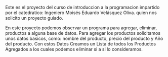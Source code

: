 Este es el proyecto del curso de introduccion a la programacion impartido por el catedratico: Ingeniero Moisés Eduardo Velásquez Oliva.
quien nos solicito un proyecto guiado.

En este proyecto podemos observar un programa para agregar, eliminar, productos a alguna base de datos.
Para agregar los productos solicitamos unos datos basicos, como: nombre del producto, precio del producto y Año del producto.
Con estos Datos Creamos un Lista de todos los Productos Agregados a los cuales podemos eliminar si a si lo consideramos.
